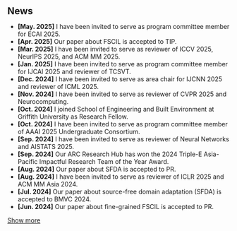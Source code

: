 <h1 id="news"></h1>

<h2 style="margin: 60px 0px 10px;">News</h2>

<ul>
    <li><strong>[May. 2025]</strong> I have been invited to serve as program committee member for ECAI 2025.</li>
    <li><strong>[Apr. 2025]</strong> Our paper about FSCIL is accepted to TIP.</li>
    <li><strong>[Mar. 2025]</strong> I have been invited to serve as reviewer of ICCV 2025, NeurIPS 2025, and ACM MM 2025.</li>
    <li><strong>[Jan. 2025]</strong> I have been invited to serve as program committee member for IJCAI 2025 and reviewer of TCSVT.</li>
    <li><strong>[Dec. 2024]</strong> I have been invited to serve as area chair for IJCNN 2025 and reviewer of ICML 2025.</li>
    <li><strong>[Nov. 2024]</strong> I have been invited to serve as reviewer of CVPR 2025 and Neurocomputing.</li>
    <li><strong>[Oct. 2024]</strong> I joined School of Engineering and Built Environment at Griffith University as Research Fellow.</li>
    <li><strong>[Oct. 2024]</strong> I have been invited to serve as program committee member of AAAI 2025 Undergraduate Consortium.</li>
    <li><strong>[Sep. 2024]</strong> I have been invited to serve as reviewer of Neural Networks and AISTATS 2025.</li>
    <li><strong>[Sep. 2024]</strong> Our ARC Research Hub has won the 2024 Triple-E Asia-Pacific Impactful Research Team of the Year Award.</li>
    <li><strong>[Aug. 2024]</strong> Our paper about SFDA is accepted to PR.</li>
    <li><strong>[Aug. 2024]</strong> I have been invited to serve as reviewer of ICLR 2025 and ACM MM Asia 2024.</li>
    <li><strong>[Jul. 2024]</strong> Our paper about source-free domain adaptation (SFDA) is accepted to BMVC 2024.</li>
    <li><strong>[Jun. 2024]</strong> Our paper about fine-grained FSCIL is accepted to PR.</li>
</ul>

<a href="javascript:toggleVisibility('newsmore')" id="toggleButton">Show more</a>

<div id="newsmore" style="display:none">
    <ul>
        <li><strong>[May. 2024]</strong> I have been invited to serve as reviewer of NeurIPS 2024 and PR.</li>
        <li><strong>[Apr. 2024]</strong> Our paper about few-shot class-incremental learning (FSCIL) is accepted to TNNLS.</li>
        <li><strong>[Feb. 2024]</strong> I have been invited to serve as reviewer of ACM MM 2024, ICME 2024 and TNNLS.</li>
        <li><strong>[Jan. 2024]</strong> Our paper about anomaly detection on power grid is accepted to TIA.</li>
        <li><strong>[Jan. 2024]</strong> Our paper about Lie algebra enabled ultra-FGVC is accepted to TNNLS.</li>
        <li><strong>[Dec. 2023]</strong> I have been invited to serve as reviewer of CVPR 2024.</li>
        <li><strong>[Jun. 2023]</strong> Our ARC Research Hub has won the 2023 Triple-E Global Innovation and Entrepreneurship Team of the Year (Rising Star) Award.</li>
        <li><strong>[Oct. 2022]</strong> Our paper about incremental learning on ultra-FGVC is accepted to WACV.</li>
        <li><strong>[Sep. 2021]</strong> Our paper about fine-grained classification is accepted to DICTA.</li>
        <li><strong>[Dec. 2020]</strong> Our paper about frequency response analysis of modern air conditioners is accepted to TSG.</li>
        <li><strong>[Nov. 2019]</strong> Our paper is accepted to ROBIO as an oral presentation paper.</li>
    </ul>
</div>

<script>
  function toggleVisibility(id) {
    var element = document.getElementById(id);
    var button = document.getElementById('toggleButton');
    if (element.style.display === 'none') {
      element.style.display = 'block';
      button.innerText = 'Show less';
    } else {
      element.style.display = 'none';
      button.innerText = 'Show more';
    }
  }
</script>